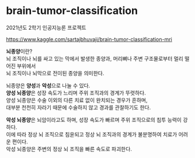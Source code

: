 # brain-tumor-classification
2021년도 2학기 인공지능론 프로젝트


https://www.kaggle.com/sartajbhuvaji/brain-tumor-classification-mri

<b>뇌종양</b>이란?<br>
뇌 조직이나 뇌를 싸고 있는 막에서 발생한 종양과, 머리뼈나 주변 구조물로부터 멀리 떨어진 부위에서<br>
뇌 조직이나 뇌막으로 전이된 종양을 의미한다.<br>

뇌종양은 <b>양성</b>과 <b>악성</b>으로 나눌 수 있다. <br>
<b>양성 뇌종양</b>은 성장 속도가 느리며 주위 조직과의 경계가 뚜렷하다. <br>
양성 뇌종양은 수술 이외의 다른 치료 없이 완치되는 경우가 흔하며,<br>
대부분 천천히 자라기 때문에 수술하지 않고 경과를 관찰하기도 한다.<br>

<b>악성 뇌종양</b>은 뇌암이라고도 하며, 성장 속도가 빠르며 주위 조직으로의 침투 능력이 강하다. <br>
이에 따라 정상 뇌 조직으로 침윤되고 정상 뇌 조직과의 경계가 불분명하여 치료가 어려운 편이다. <br>
악성 뇌종양은 주변의 정상 뇌 조직을 빠른 속도로 파괴한다. <br>
